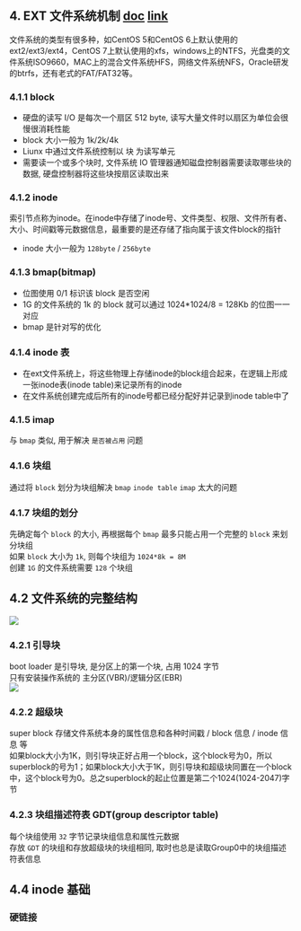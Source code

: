 ## 4. EXT 文件系统机制 [doc](https://github.com/SublimeCT/note/tree/master/Linux/docs/4.md) [link](http://www.cnblogs.com/f-ck-need-u/p/7016077.html)
文件系统的类型有很多种，如CentOS 5和CentOS 6上默认使用的ext2/ext3/ext4，CentOS 7上默认使用的xfs，windows上的NTFS，光盘类的文件系统ISO9660，MAC上的混合文件系统HFS，网络文件系统NFS，Oracle研发的btrfs，还有老式的FAT/FAT32等。

### 4.1.1 block
- 硬盘的读写 I/O 是每次一个扇区 512 byte, 读写大量文件时以扇区为单位会很慢很消耗性能
- block 大小一般为 1k/2k/4k
- Liunx 中通过文件系统控制以 块 为读写单元
- 需要读一个或多个块时, 文件系统 IO 管理器通知磁盘控制器需要读取哪些块的数据, 硬盘控制器将这些块按扇区读取出来

### 4.1.2 inode
索引节点称为inode。在inode中存储了inode号、文件类型、权限、文件所有者、大小、时间戳等元数据信息，最重要的是还存储了指向属于该文件block的指针

- inode 大小一般为 `128byte` / `256byte`

### 4.1.3 bmap(bitmap)
- 位图使用 0/1 标识该 block 是否空闲
- 1G 的文件系统的 1k 的 block 就可以通过 1024*1024/8 = 128Kb 的位图一一对应
- bmap 是针对写的优化

### 4.1.4 inode 表
- 在ext文件系统上，将这些物理上存储inode的block组合起来，在逻辑上形成一张inode表(inode table)来记录所有的inode
- 在文件系统创建完成后所有的inode号都已经分配好并记录到inode table中了

### 4.1.5 imap
与 `bmap` 类似, 用于解决 `是否被占用` 问题

### 4.1.6 块组
通过将 `block` 划分为块组解决 `bmap` `inode table` `imap` 太大的问题

### 4.1.7 块组的划分
先确定每个 `block` 的大小, 再根据每个 `bmap` 最多只能占用一个完整的 `block` 来划分块组  
如果 `block` 大小为 `1k`, 则每个块组为 `1024*8k = 8M`  
创建 `1G` 的文件系统需要 `128` 个块组

## 4.2 文件系统的完整结构
![](https://images2015.cnblogs.com/blog/733013/201706/733013-20170615093842509-2028034622.png)

### 4.2.1 引导块
boot loader 是引导块, 是分区上的第一个块, 占用 1024 字节  
只有安装操作系统的 主分区(VBR)/逻辑分区(EBR)  
![](https://images2015.cnblogs.com/blog/733013/201706/733013-20170627160437071-1671926976.png)

### 4.2.2 超级块
super block 存储文件系统本身的属性信息和各种时间戳 / block 信息 / inode 信息 等  
如果block大小为1K，则引导块正好占用一个block，这个block号为0，所以superblock的号为1；如果block大小大于1K，则引导块和超级块同置在一个block中，这个block号为0。总之superblock的起止位置是第二个1024(1024-2047)字节  

### 4.2.3 块组描述符表 GDT(group descriptor table)
每个块组使用 `32` 字节记录块组信息和属性元数据  
存放 `GDT` 的块组和存放超级块的块组相同, 取时也总是读取Group0中的块组描述符表信息  

## 4.4 inode 基础

### 硬链接
